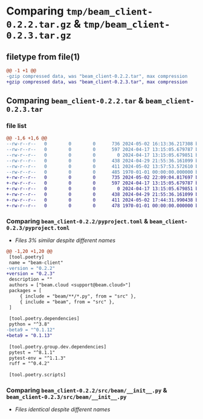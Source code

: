 # Comparing `tmp/beam_client-0.2.2.tar.gz` & `tmp/beam_client-0.2.3.tar.gz`

## filetype from file(1)

```diff
@@ -1 +1 @@
-gzip compressed data, was "beam_client-0.2.2.tar", max compression
+gzip compressed data, was "beam_client-0.2.3.tar", max compression
```

## Comparing `beam_client-0.2.2.tar` & `beam_client-0.2.3.tar`

### file list

```diff
@@ -1,6 +1,6 @@
--rw-r--r--   0        0        0      736 2024-05-02 16:13:36.217308 beam_client-0.2.2/pyproject.toml
--rw-r--r--   0        0        0      597 2024-04-17 13:15:05.679787 beam_client-0.2.2/src/beam/__init__.py
--rw-r--r--   0        0        0        0 2024-04-17 13:15:05.679851 beam_client-0.2.2/src/beam/cli/__init__.py
--rw-r--r--   0        0        0      438 2024-04-29 21:55:36.161099 beam_client-0.2.2/src/beam/cli/logs.py
--rw-r--r--   0        0        0      411 2024-05-02 13:57:53.572610 beam_client-0.2.2/src/beam/cli/main.py
--rw-r--r--   0        0        0      485 1970-01-01 00:00:00.000000 beam_client-0.2.2/PKG-INFO
+-rw-r--r--   0        0        0      735 2024-05-02 22:09:04.817697 beam_client-0.2.3/pyproject.toml
+-rw-r--r--   0        0        0      597 2024-04-17 13:15:05.679787 beam_client-0.2.3/src/beam/__init__.py
+-rw-r--r--   0        0        0        0 2024-04-17 13:15:05.679851 beam_client-0.2.3/src/beam/cli/__init__.py
+-rw-r--r--   0        0        0      438 2024-04-29 21:55:36.161099 beam_client-0.2.3/src/beam/cli/logs.py
+-rw-r--r--   0        0        0      411 2024-05-02 17:44:31.990438 beam_client-0.2.3/src/beam/cli/main.py
+-rw-r--r--   0        0        0      478 1970-01-01 00:00:00.000000 beam_client-0.2.3/PKG-INFO
```

### Comparing `beam_client-0.2.2/pyproject.toml` & `beam_client-0.2.3/pyproject.toml`

 * *Files 3% similar despite different names*

```diff
@@ -1,20 +1,20 @@
 [tool.poetry]
 name = "beam-client"
-version = "0.2.2"
+version = "0.2.3"
 description = ""
 authors = ["beam.cloud <support@beam.cloud>"]
 packages = [
     { include = "beam/**/*.py", from = "src" },
     { include = "beam", from = "src" },
 ]
 
 [tool.poetry.dependencies]
 python = "^3.8"
-beta9 = "^0.1.12"
+beta9 = "0.1.13"
 
 [tool.poetry.group.dev.dependencies]
 pytest = "^8.1.1"
 pytest-env = "^1.1.3"
 ruff = "^0.4.2"
 
 [tool.poetry.scripts]
```

### Comparing `beam_client-0.2.2/src/beam/__init__.py` & `beam_client-0.2.3/src/beam/__init__.py`

 * *Files identical despite different names*

